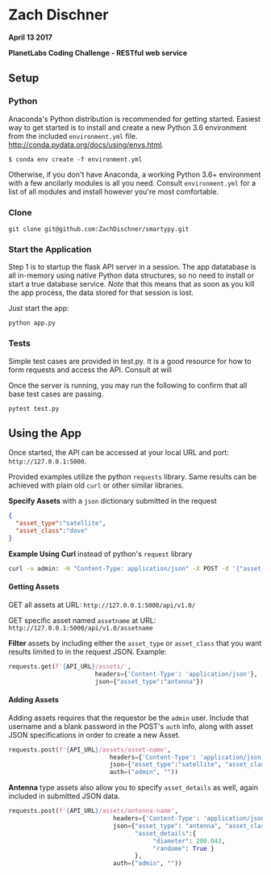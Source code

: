 Zach Dischner
=================================================

**April 13 2017**

**PlanetLabs Coding Challenge - RESTful web service**

## Setup

### Python
Anaconda's Python distribution is recommended for getting started. Easiest way to get started is to install and create a new Python 3.6 environment 
from the included `environment.yml` file. http://conda.pydata.org/docs/using/envs.html.

```
$ conda env create -f environment.yml
```

Otherwise, if you don't have Anaconda, a working Python 3.6+ environment with a few ancilarly modules is all you need. 
Consult `environment.yml` for a list of all modules and install however you're most comfortable.

### Clone

```
git clone git@github.com:ZachDischner/smartypy.git
```

### Start the Application
Step 1 is to startup the flask API server in a session. The app datatabase is all in-memory using native Python data structures, so no need to 
install or start a true database service. *Note* that this means that as soon as you kill the app process, the data stored for that session is 
lost. 

Just start the app:

```
python app.py
```

### Tests
Simple test cases are provided in test.py. It is a good resource for how to form requests and access the API. Consult at will

Once the server is running, you may run the following to confirm that all base test cases are passing.

```
pytest test.py
```

## Using the App 
Once started, the API can be accessed at your local URL and port: `http://127.0.0.1:5000`. 

Provided examples utilize the python `requests` library. Same results can be achieved with plain old `curl` or other similar libraries. 

**Specify Assets** with a `json` dictionary submitted in the request

```json
{
  "asset_type":"satellite", 
  "asset_class":"dove"
}
```

**Example Using Curl** instead of python's `request` library 

```bash
curl -u admin: -H "Content-Type: application/json" -X POST -d '{"asset_type":"satellite", "asset_class":"dove"}' http://127.0.0.1:5000/api/v1.0/assets/newasset
```

#### Getting Assets
GET all assets at URL: `http://127.0.0.1:5000/api/v1.0/`

GET specific asset named `assetname` at URL: `http://127.0.0.1:5000/api/v1.0/assetname`

**Filter** assets by including either the `asset_type` or `asset_class` that you want results limited to in the request JSON. Example:

```python
requests.get(f'{API_URL}/assets/',
                        headers={'Content-Type': 'application/json'},
                        json={"asset_type":"antenna"})
```

#### Adding Assets
Adding assets requires that the requestor be the `admin` user. Include that username and a blank password in the POST's `auth` info, along with 
asset JSON specifications in order to create a new Asset. 
 
 ```python
requests.post(f'{API_URL}/assets/asset-name',
                             headers={'Content-Type': 'application/json'},
                             json={"asset_type":"satellite", "asset_class":"dove"},
                             auth=("admin", ""))
```

**Antenna** type assets also allow you to specify `asset_details` as well, again included in submitted JSON data.

```python
requests.post(f'{API_URL}/assets/antenna-name',
                             headers={'Content-Type': 'application/json'},
                             json={"asset_type": "antenna", "asset_class": "dish",
                                   "asset_details":{
                                        "diameter": 200.043,
                                        "randome": True }
                                   },
                             auth=("admin", ""))
```



